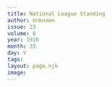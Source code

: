 ```yaml
---
title: National League Standing
author: Unknown
issue: 23
volume: 8
year: 1916
month: 33
day: V
tags:
layout: page.njk
image:
---
```






